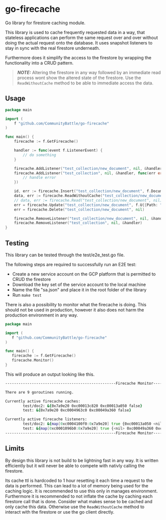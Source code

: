 # go-firecache
Go library for firestore caching module. 

This library is used to cache frequently requested data in a way, that stateless applications can perform the same request over and over without doing the actual request onto the database.
It uses snapshot listeners to stay in sync with the real firestore underneath.

Furthermore does it simplify the access to the firestore by wrapping the functionality into a CRUD pattern.

> **_NOTE:_** Altering the firestore in any way followed by an immediate read process wont show the altered state of the firestore. Use the `ReadWithoutCache` method to be able to immediate access the data.

## Usage
```go
package main

import (
    f "github.com/CommunityBattle/go-firecache"
)

func main() {
    firecache := f.GetFirecache()

	handler := func(event f.ListenerEvent) {
		// do something
	}

	firecache.AddListener("test_collection/new_document", nil, &handler, nil)
	firecache.AddListener("test_collection", nil, &handler, func(err error) {
		// handle error
	})

	id, err := firecache.Insert("test_collection/new_document", f.Document{"foo": "bar"})
	data, err := firecache.ReadWithoutCache("test_collection/new_document", nil)
	// data, err := firecache.Read("test_collection/new_document", nil)
	err = firecache.Update("test_collection/new_document", f.U{{Path: "foo", Value: "baz"}})
	err = firecache.Delete("test_collection/new_document", nil)

	firecache.RemoveListener("test_collection/new_document", nil, &handler)
	firecache.RemoveListener("test_collection", nil, &handler)
}
```

## Testing
This library can be tested through the test/e2e_test.go file.

The following steps are required to successfully run an E2E test:
- Create a new service account on the GCP platform that is permitted to CRUD the firestore
- Download the key set of the service account to the local machine
- Name the file "sa.json" and place it in the root folder of the library
- Run `make test`

There is also a possibility to monitor what the firecache is doing. This should not be used in production, however it also does not harm the production environment in any way.
 ```go
package main

import (
    f "github.com/CommunityBattle/go-firecache"
)

func main() {
    firecache := f.GetFirecache()
    firecache.Monitor()
}
 ```

 This will produce an output looking like this.

 ```zsh
--------------------------------------------------Firecache Monitor--------------------------------------------------

There are 9 goroutines running.

Currently active firecache caches:
         test/doc2: &{0x7a9e20 0xc00013c820 0xc00013a050 false}
         test: &{0x7a9e20 0xc0004963c0 0xc00049a360 false}

Currently active firecache listeners:
         test/doc2: &{map[0xc0004100f0:0x7a9e20] true {0xc00013a050 <nil> <nil>} 0x304a80}
         test: &{map[0xc0001096b0:0x7a9e20] true {<nil> 0xc00049a360 0xc00049a378} 0x304a80}
--------------------------------------------------Firecache Monitor--------------------------------------------------
 ```

## Limits
By design this library is not build to be lightning fast in any way. It is written efficiently but it will never be able to compete with nativly calling the firestore. 

Its cache ttl is hardcoded to 1 hour resetting it each time a request to the data is performed. This can lead to a lot of memory being used for the caching logic. It is recommended to use this only in manages environment. Furthermore it is recommended to not inflate the cache by caching each firestore call that is done. Consider what makes sense to be cached and only cache this data. Otherwise use the `ReadWithoutCache` method to interact with the firestore or use the go client directly.